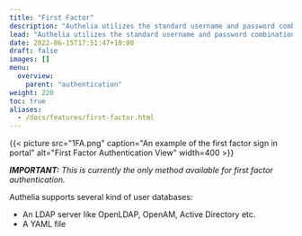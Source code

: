 ```yaml
---
title: "First Factor"
description: "Authelia utilizes the standard username and password combination for first factor authentication."
lead: "Authelia utilizes the standard username and password combination for first factor authentication."
date: 2022-06-15T17:51:47+10:00
draft: false
images: []
menu:
  overview:
    parent: "authentication"
weight: 220
toc: true
aliases:
  - /docs/features/first-factor.html
---
```


{{< picture src="1FA.png" caption="An example of the first factor sign in portal" alt="First Factor Authentication View" width=400 >}}

*__IMPORTANT:__ This is currently the only method available for first factor authentication.*

Authelia supports several kind of user databases:

* An LDAP server like OpenLDAP, OpenAM, Active Directory etc.
* A YAML file
